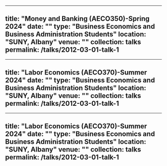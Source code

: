 
---
title: "Money and Banking (AECO350)-Spring 2024"
date: ""
type: "Business Economics and Business Administration Students"
location: "SUNY, Albany"
venue: ""
collection: talks
permalink: /talks/2012-03-01-talk-1
---

---
title: "Labor Economics (AECO370)-Summer 2024"
date: ""
type: "Business Economics and Business Administration Students"
location: "SUNY, Albany"
venue: ""
collection: talks
permalink: /talks/2012-03-01-talk-1
---

---
title: "Labor Economics (AECO370)-Summer 2024"
date: ""
type: "Business Economics and Business Administration Students"
location: "SUNY, Albany"
venue: ""
collection: talks
permalink: /talks/2012-03-01-talk-1
---
